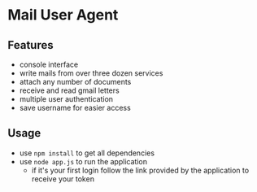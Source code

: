 # Mail User Agent  
## Features   
* console interface  
* write mails from over three dozen services  
* attach any number of documents  
* receive and read gmail letters  
* multiple user authentication  
* save username for easier access  
## Usage  
* use `npm install` to get all dependencies  
* use `node app.js` to run the application  
  * if it's your first login follow the link provided by the application to receive your token  
